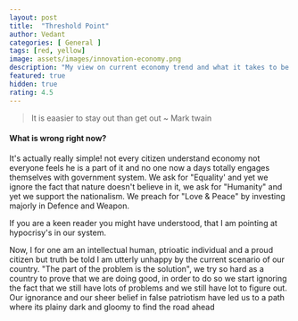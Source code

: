```yaml
---
layout: post
title:  "Threshold Point"
author: Vedant
categories: [ General ]
tags: [red, yellow]
image: assets/images/innovation-economy.png
description: "My view on current economy trend and what it takes to be inevitable system."
featured: true
hidden: true
rating: 4.5
---
```


>It is eaasier to stay out than get out ~ Mark twain
#### What is wrong right now?

It's actually really simple! not every citizen understand economy not everyone feels he is a part of it and no one now a days totally engages themselves with government system.
We ask for "Equality' and yet we ignore the fact that nature doesn't believe in it, we ask for "Humanity" and yet we support the nationalism.
We preach for "Love & Peace" by investing majorly in Defence and Weapon.

If you are a keen reader you might have understood, that I am pointing at hypocrisy's in our system.

Now, I for one am an intellectual human, ptrioatic individual and a proud citizen but truth be told I am utterly unhappy by the current scenario of our country.
"The part of the problem is the solution", we try so hard as a country to prove that we are doing good, in order to do so we start ignoring the fact that we still have lots of problems and we still have lot to figure out.
Our ignorance and our sheer belief in false patriotism have led us to a path where its plainy dark and gloomy to find the road ahead




